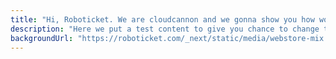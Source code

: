 ```yaml
---
title: "Hi, Roboticket. We are cloudcannon and we gonna show you how work with our system!"
description: "Here we put a test content to give you chance to change this content on our UI. Let's see how it works!"
backgroundUrl: "https://roboticket.com/_next/static/media/webstore-mix.5699520ac805e4c36f703753c1150df6.jpg"
---
```

